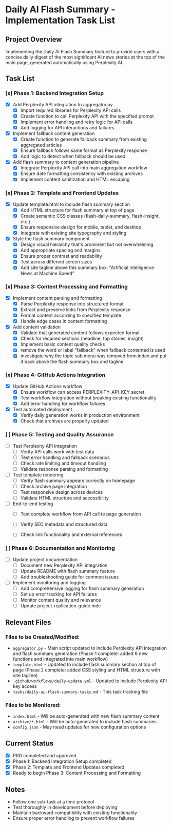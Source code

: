 # Daily AI Flash Summary - Implementation Task List

## Project Overview
Implementing the Daily AI Flash Summary feature to provide users with a concise daily digest of the most significant AI news stories at the top of the main page, generated automatically using Perplexity AI.

## Task List

### [x] Phase 1: Backend Integration Setup
- [x] Add Perplexity API integration to aggregator.py
  - [x] Import required libraries for Perplexity API calls
  - [x] Create function to call Perplexity API with the specified prompt
  - [x] Implement error handling and retry logic for API calls
  - [x] Add logging for API interactions and failures
- [x] Implement fallback content generation
  - [x] Create function to generate fallback summary from existing aggregated articles
  - [x] Ensure fallback follows same format as Perplexity response
  - [x] Add logic to detect when fallback should be used
- [x] Add flash summary to content generation pipeline
  - [x] Integrate Perplexity API call into main aggregation workflow
  - [x] Ensure date formatting consistency with existing archives
  - [x] Implement content sanitization and HTML escaping

### [x] Phase 2: Template and Frontend Updates
- [x] Update template.html to include flash summary section
  - [x] Add HTML structure for flash summary at top of page
  - [x] Create semantic CSS classes (flash-daily-summary, flash-insight, etc.)
  - [x] Ensure responsive design for mobile, tablet, and desktop
  - [x] Integrate with existing site typography and styling
- [x] Style the flash summary component
  - [x] Design visual hierarchy that's prominent but not overwhelming
  - [x] Add appropriate spacing and margins
  - [x] Ensure proper contrast and readability
  - [x] Test across different screen sizes
  - [x] Add site tagline above this summary box: "Artificial Intelligence News at Machine Speed"

### [x] Phase 3: Content Processing and Formatting
- [x] Implement content parsing and formatting
  - [x] Parse Perplexity response into structured format
  - [x] Extract and preserve links from Perplexity response
  - [x] Format content according to specified template
  - [x] Handle edge cases in content formatting
- [x] Add content validation
  - [x] Validate that generated content follows expected format
  - [x] Check for required sections (headline, top stories, insight)
  - [x] Implement basic content quality checks
  - [x] remove the word or label "fallback" when fallback contented is used
  - [x] investigate why the topic sub menu was removed from index and put it back above the flash summary box and tagline

### [x] Phase 4: GitHub Actions Integration
- [x] Update GitHub Actions workflow
  - [x] Ensure workflow can access PERPLEXITY_API_KEY secret
  - [x] Test workflow integration without breaking existing functionality
  - [x] Add error handling for workflow failures
- [x] Test automated deployment
  - [x] Verify daily generation works in production environment
  - [x] Check that archives are properly updated

### [ ] Phase 5: Testing and Quality Assurance
- [ ] Test Perplexity API integration
  - [ ] Verify API calls work with test data
  - [ ] Test error handling and fallback scenarios
  - [ ] Check rate limiting and timeout handling
  - [ ] Validate response parsing and formatting
- [ ] Test template rendering
  - [ ] Verify flash summary appears correctly on homepage
  - [ ] Check archive page integration
  - [ ] Test responsive design across devices
  - [ ] Validate HTML structure and accessibility
- [ ] End-to-end testing
  - [ ] Test complete workflow from API call to page generation
  - [ ] Verify SEO metadata and structured data
  - [ ] Check link functionality and external references


### [ ] Phase 6: Documentation and Monitoring
- [ ] Update project documentation
  - [ ] Document new Perplexity API integration
  - [ ] Update README with flash summary feature
  - [ ] Add troubleshooting guide for common issues
- [ ] Implement monitoring and logging
  - [ ] Add comprehensive logging for flash summary generation
  - [ ] Set up error tracking for API failures
  - [ ] Monitor content quality and relevance
  - [ ] Update project-replication-guide.mdc  

## Relevant Files

### Files to be Created/Modified:
- `aggregator.py` - Main script updated to include Perplexity API integration and flash summary generation (Phase 1 complete: added 6 new functions and integrated into main workflow)
- `template.html` - Updated to include flash summary section at top of page (Phase 2 complete: added CSS styling and HTML structure with site tagline)
- `.github/workflows/daily-update.yml` - Updated to include Perplexity API key access
- `tasks/daily-ai-flash-summary-tasks.md` - This task tracking file

### Files to be Monitored:
- `index.html` - Will be auto-generated with new flash summary content
- `archive/*.html` - Will be auto-generated to include flash summaries
- `config.json` - May need updates for new configuration options

## Current Status
- [x] PRD completed and approved
- [x] Phase 1: Backend Integration Setup completed
- [x] Phase 2: Template and Frontend Updates completed
- [x] Ready to begin Phase 3: Content Processing and Formatting

## Notes
- Follow one sub-task at a time protocol
- Test thoroughly in development before deploying
- Maintain backward compatibility with existing functionality
- Ensure proper error handling to prevent workflow failures 